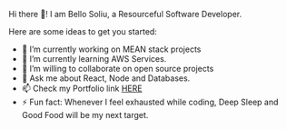 Hi there 👋!
I am Bello Soliu, a Resourceful Software Developer.

Here are some ideas to get you started:

- 🔭 I’m currently working on MEAN stack projects
- 🌱 I’m currently learning AWS Services.
- 👯 I’m willing to collaborate on open source projects
- 💬 Ask me about React, Node and Databases.
- 📫 Check my Portfolio link <a href="https://techflow21.github.io/sobportfolio/">HERE</a>
- ⚡ Fun fact: Whenever I feel exhausted while coding, Deep Sleep and Good Food will be my next target.
